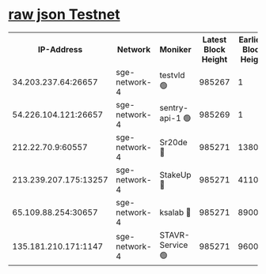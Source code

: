 
[raw json Testnet](https://rpc-check.sget.stavr.tech/sget/rpc-sget-result.json)
=


<table><tr><th>IP-Address</th><th>Network</th><th>Moniker</th><th>Latest Block Height</th><th>Earliest Block Height</th><th>Catching Up</th><th>Tx Index</th><th>Voting Power</th><th>Scan Time</th></tr><tr><td>34.203.237.64:26657</td><td>sge-network-4</td><td>testvld 🟢</td><td>985267</td><td>1</td><td>False</td><td>on</td><td>0</td><td>2024-01-06T20:25:52.654939258UTC</td></tr><tr><td>54.226.104.121:26657</td><td>sge-network-4</td><td>sentry-api-1 🟢</td><td>985269</td><td>1</td><td>False</td><td>on</td><td>0</td><td>2024-01-06T20:26:07.791191634UTC</td></tr><tr><td>212.22.70.9:60557</td><td>sge-network-4</td><td>Sr20de 🔴</td><td>985271</td><td>138001</td><td>False</td><td>on</td><td>99</td><td>2024-01-06T20:26:21.479680464UTC</td></tr><tr><td>213.239.207.175:13257</td><td>sge-network-4</td><td>StakeUp 🔴</td><td>985271</td><td>411001</td><td>False</td><td>off</td><td>100</td><td>2024-01-06T20:26:16.239684376UTC</td></tr><tr><td>65.109.88.254:30657</td><td>sge-network-4</td><td>ksalab 🔴</td><td>985271</td><td>890001</td><td>False</td><td>off</td><td>538</td><td>2024-01-06T20:26:18.991244100UTC</td></tr><tr><td>135.181.210.171:1147</td><td>sge-network-4</td><td>STAVR-Service 🟢</td><td>985271</td><td>960001</td><td>False</td><td>on</td><td>0</td><td>2024-01-06T20:26:16.562092172UTC</td></tr></table>
